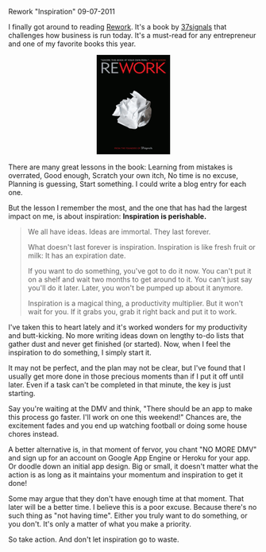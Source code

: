 Rework "Inspiration"
09-07-2011    

I finally got around to reading [Rework][1]. It's a book by [37signals][2] that challenges how business is run today. It's a must-read for any entrepreneur and one of my favorite books this year.

<center><img class="pure-img" src="/static/rework.png" width="148" height="200" /></center>

There are many great lessons in the book: Learning from mistakes is overrated, Good enough, Scratch your own itch, No time is no excuse, Planning is guessing, Start something. I could write a blog entry for each one.

But the lesson I remember the most, and the one that has had the largest impact on me, is about inspiration: **Inspiration is perishable.**

> We all have ideas. Ideas are immortal. They last forever.
> 
> What doesn't last forever is inspiration. Inspiration is like fresh fruit or milk: It has an expiration date.
> 
> If you want to do something, you've got to do it now. You can't put it on a shelf and wait two months to get around to it. You can't just say you'll do it later. Later, you won't be pumped up about it anymore.
> 
> Inspiration is a magical thing, a productivity multiplier. But it won't wait for you. If it grabs you, grab it right back and put it to work.

I've taken this to heart lately and it's worked wonders for my productivity and butt-kicking. No more writing ideas down on lengthy to-do lists that gather dust and never get finished (or started). Now, when I feel the inspiration to do something, I simply start it.

It may not be perfect, and the plan may not be clear, but I've found that I usually get more done in those precious moments than if I put it off until later. Even if a task can't be completed in that minute, the key is just starting.

Say you're waiting at the DMV and think, "There should be an app to make this process go faster. I'll work on one this weekend!" Chances are, the excitement fades and you end up watching football or doing some house chores instead.

A better alternative is, in that moment of fervor, you chant "NO MORE DMV" and sign up for an account on Google App Engine or Heroku for your app. Or doodle down an initial app design. Big or small, it doesn't matter what the action is as long as it maintains your momentum and inspiration to get it done!

Some may argue that they don't have enough time at that moment. That later will be a better time. I believe this is a poor excuse. Because there's no such thing as "not having time". Either you truly want to do something, or you don't. It's only a matter of what you make a priority.

So take action. And don't let inspiration go to waste.

[1]: http://www.amazon.com/Rework-Jason-Fried/dp/0307463745
[2]: http://37signals.com/
